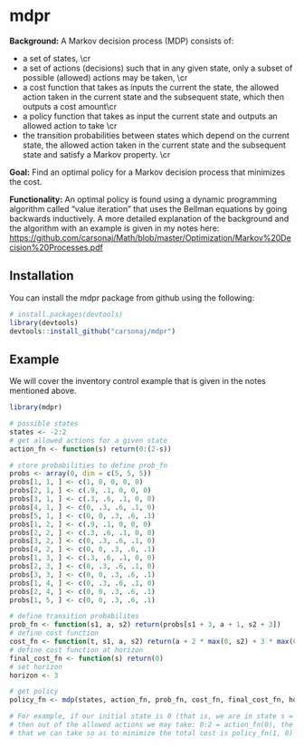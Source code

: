 
# mdpr

<!-- badges: start -->
<!-- badges: end -->

**Background:** 
A Markov decision process (MDP) consists of:

* a set of states, \cr
* a set of actions (decisions) such that in any given state, only a subset of 
possible (allowed) actions may be taken, \cr
* a cost function that takes as inputs the current the state, the allowed action taken in the current state and the subsequent state, which then outputs a cost amount\cr
* a policy function that takes as input the current state and outputs an allowed action to take \cr
* the transition probabilities between states which depend on the current state, the allowed action taken in the current state and the subsequent state and satisfy a Markov property. \cr

**Goal:** 
Find an optimal policy for a Markov decision process that minimizes the cost.

**Functionality:** An optimal policy is found using a dynamic programming algorithm called “value iteration” that uses the Bellman equations by going backwards inductively. A more detailed explanation of the background and the algorithm with an example is given in my notes here: https://github.com/carsonaj/Math/blob/master/Optimization/Markov%20Decision%20Processes.pdf

## Installation

You can install the mdpr package from github using the following:

``` r
# install.packages(devtools)
library(devtools)
devtools::install_github("carsonaj/mdpr")
```

## Example

We will cover the inventory control example that is given in the notes mentioned above. 

``` r
library(mdpr)

# possible states
states <- -2:2
# get allowed actions for a given state
action_fn <- function(s) return(0:(2-s))

# store probabilities to define prob_fn
probs <- array(0, dim = c(5, 5, 5))
probs[1, 1, ] <- c(1, 0, 0, 0, 0)
probs[2, 1, ] <- c(.9, .1, 0, 0, 0)
probs[3, 1, ] <- c(.3, .6, .1, 0, 0)
probs[4, 1, ] <- c(0, .3, .6, .1, 0)
probs[5, 1, ] <- c(0, 0, .3, .6, .1)
probs[1, 2, ] <- c(.9, .1, 0, 0, 0)
probs[2, 2, ] <- c(.3, .6, .1, 0, 0)
probs[3, 2, ] <- c(0, .3, .6, .1, 0)
probs[4, 2, ] <- c(0, 0, .3, .6, .1)
probs[1, 3, ] <- c(.3, .6, .1, 0, 0)
probs[2, 3, ] <- c(0, .3, .6, .1, 0)
probs[3, 3, ] <- c(0, 0, .3, .6, .1)
probs[1, 4, ] <- c(0, .3, .6, .1, 0)
probs[2, 4, ] <- c(0, 0, .3, .6, .1)
probs[1, 5, ] <- c(0, 0, .3, .6, .1)

# define transition probabilites
prob_fn <- function(s1, a, s2) return(probs[s1 + 3, a + 1, s2 + 3])
# define cost function
cost_fn <- function(t, s1, a, s2) return(a + 2 * max(0, s2) + 3 * max(0, -s2))
# define cost function at horizon
final_cost_fn <- function(s) return(0)
# set horizon
horizon <- 3

# get policy
policy_fn <- mdp(states, action_fn, prob_fn, cost_fn, final_cost_fn, horizon)

# For example, if our initial state is 0 (that is, we are in state s = 0 at time t = 1), 
# then out of the allowed actions we may take: 0:2 = action_fn(0), the optimal action
# that we can take so as to minimize the total cost is policy_fn(1, 0) = 1.
```

